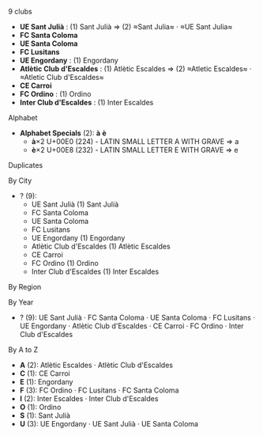 9 clubs

- **UE Sant Julià** : (1) Sant Julià ⇒ (2) ≈Sant Julia≈ · ≈UE Sant Julia≈
- **FC Santa Coloma**
- **UE Santa Coloma**
- **FC Lusitans**
- **UE Engordany** : (1) Engordany
- **Atlètic Club d'Escaldes** : (1) Atlètic Escaldes ⇒ (2) ≈Atletic Escaldes≈ · ≈Atletic Club d'Escaldes≈
- **CE Carroi**
- **FC Ordino** : (1) Ordino
- **Inter Club d'Escaldes** : (1) Inter Escaldes




Alphabet

- **Alphabet Specials** (2):  **à**  **è** 
  - **à**×2 U+00E0 (224) - LATIN SMALL LETTER A WITH GRAVE ⇒ a
  - **è**×2 U+00E8 (232) - LATIN SMALL LETTER E WITH GRAVE ⇒ e




Duplicates





By City

- ? (9): 
  - UE Sant Julià  (1) Sant Julià
  - FC Santa Coloma 
  - UE Santa Coloma 
  - FC Lusitans 
  - UE Engordany  (1) Engordany
  - Atlètic Club d'Escaldes  (1) Atlètic Escaldes
  - CE Carroi 
  - FC Ordino  (1) Ordino
  - Inter Club d'Escaldes  (1) Inter Escaldes




By Region





By Year

- ? (9):   UE Sant Julià · FC Santa Coloma · UE Santa Coloma · FC Lusitans · UE Engordany · Atlètic Club d'Escaldes · CE Carroi · FC Ordino · Inter Club d'Escaldes






By A to Z

- **A** (2): Atlètic Escaldes · Atlètic Club d'Escaldes
- **C** (1): CE Carroi
- **E** (1): Engordany
- **F** (3): FC Ordino · FC Lusitans · FC Santa Coloma
- **I** (2): Inter Escaldes · Inter Club d'Escaldes
- **O** (1): Ordino
- **S** (1): Sant Julià
- **U** (3): UE Engordany · UE Sant Julià · UE Santa Coloma




